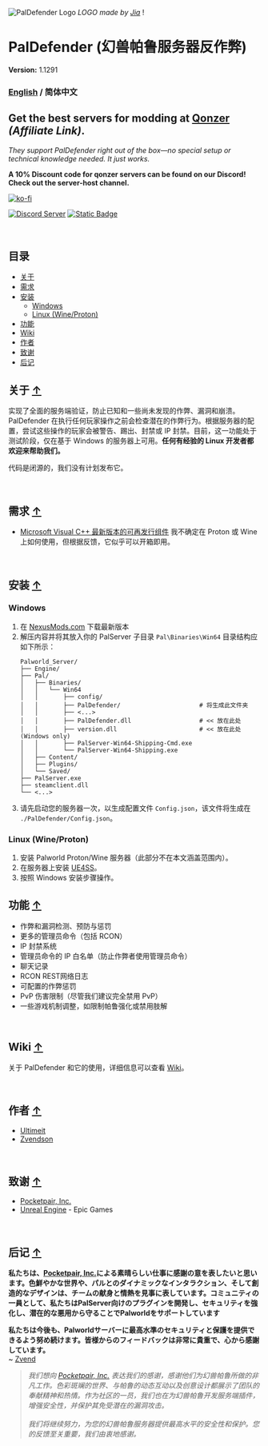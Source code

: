 ![PalDefender Logo](/.github/images/LOGO.jpg)
*LOGO made by [Jia](<https://www.fiverr.com/javeriahjaved/design-a-unique-sports-mascot-esports-and-gaming-logo>)* !

# PalDefender (幻兽帕鲁服务器反作弊)
**Version:** 1.1291

### [English](/README.md) / 简体中文

## **Get the best servers for modding at [Qonzer](https://qonzer.com/aff.php?aff=61) *(Affiliate Link)*.** 
*They support PalDefender right out of the box—no special setup or technical knowledge needed. It just works.*

**A 10% Discount code for qonzer servers can be found on our Discord! Check out the server-host channel.**

[![ko-fi](https://ko-fi.com/img/githubbutton_sm.svg)](https://ko-fi.com/T6T014OZZB)

[![Discord Server](https://img.shields.io/badge/-Join%20our%20Discord-111111?style=for-the-badge&logo=discord)](https://discord.com/invite/bdTxPbwSEW)
[![Static Badge](https://img.shields.io/badge/-Nexus%20Mods-111111?style=for-the-badge&logo=nexusmods)](https://www.nexusmods.com/palworld/mods/451)

<br>

## 目录
* [关于](#关于-)
* [需求](#需求-)
* [安装](#安装-)
   - [Windows](#windows)
   - [Linux (Wine/Proton)](#linux-wineproton)
* [功能](#功能-)
* [Wiki](Wiki/README_ZH_CN.md)
* [作者](#作者-)
* [致谢](#致谢-)
* [后记](#后记-)

## 关于 [↑](#paldefender-幻兽帕鲁服务器反作弊)

实现了全面的服务端验证，防止已知和一些尚未发现的作弊、漏洞和崩溃。PalDefender 在执行任何玩家操作之前会检查潜在的作弊行为。根据服务器的配置，尝试这些操作的玩家会被警告、踢出、封禁或 IP 封禁。目前，这一功能处于测试阶段，仅在基于 Windows 的服务器上可用。**任何有经验的 Linux 开发者都欢迎来帮助我们。**

代码是闭源的，我们没有计划发布它。

<br>

## 需求 [↑](#paldefender-幻兽帕鲁服务器反作弊)

- [Microsoft Visual C++ 最新版本的可再发行组件](https://learn.microsoft.com/en-us/cpp/windows/latest-supported-vc-redist?view=msvc-170)
  我不确定在 Proton 或 Wine 上如何使用，但根据反馈，它似乎可以开箱即用。

<br>

## 安装 [↑](#paldefender-幻兽帕鲁服务器反作弊)

### Windows

1. 在 [NexusMods.com](https://www.nexusmods.com/palworld/mods/451) 下载最新版本
2. 解压内容并将其放入你的 PalServer 子目录 `Pal\Binaries\Win64`
   目录结构应如下所示：
   ```
   Palworld_Server/
   ├── Engine/
   ├── Pal/
   │   ├── Binaries/
   │   │   └── Win64
   │   │       ├── config/
   │   │       ├── PalDefender/                      # 将生成此文件夹
   │   │       ├── <...>
   │   │       ├── PalDefender.dll                   # << 放在此处
   │   │       ├── version.dll                       # << 放在此处 (Windows only)
   │   │       ├── PalServer-Win64-Shipping-Cmd.exe
   │   │       └── PalServer-Win64-Shipping.exe
   │   ├── Content/
   │   ├── Plugins/
   │   └── Saved/
   ├── PalServer.exe
   ├── steamclient.dll
   └── <...>
   ```
3. 请先启动您的服务器一次，以生成配置文件 `Config.json`，该文件将生成在 `./PalDefender/Config.json`。

### Linux (Wine/Proton)

1. 安装 Palworld Proton/Wine 服务器（此部分不在本文涵盖范围内）。
2. 在服务器上安装 [UE4SS](https://github.com/UE4SS-RE/RE-UE4SS)。
3. 按照 Windows 安装步骤操作。

## 功能 [↑](#paldefender-幻兽帕鲁服务器反作弊)

* 作弊和漏洞检测、预防与惩罚
* 更多的管理员命令（包括 RCON）
* IP 封禁系统
* 管理员命令的 IP 白名单（防止作弊者使用管理员命令）
* 聊天记录
* RCON REST网络日志
* 可配置的作弊惩罚
* PvP 伤害限制（尽管我们建议完全禁用 PvP）
* 一些游戏机制调整，如限制帕鲁强化或禁用肢解

<br>

## Wiki [↑](#paldefender-幻兽帕鲁服务器反作弊)

关于 PalDefender 和它的使用，详细信息可以查看 [Wiki](Wiki/README_ZH_CN.md)。

<br>

## 作者 [↑](#paldefender-幻兽帕鲁服务器反作弊)

- [Ultimeit](https://github.com/Ultimeit)
- [Zvendson](https://github.com/Zvendson)

<br>

## 致谢 [↑](#paldefender-幻兽帕鲁服务器反作弊)

* [Pocketpair, Inc.](https://www.pocketpair.jp/palworld)
* [Unreal Engine](https://www.unrealengine.com) - Epic Games

<br>

## 后记 [↑](#paldefender-幻兽帕鲁服务器反作弊)

**私たちは、[Pocketpair, Inc.](https://www.pocketpair.jp/palworld)による素晴らしい仕事に感謝の意を表したいと思います。色鮮やかな世界や、パルとのダイナミックなインタラクション、そして創造的なデザインは、チームの献身と情熱を見事に表しています。コミュニティの一員として、私たちはPalServer向けのプラグインを開発し、セキュリティを強化し、潜在的な悪用から守ることでPalworldをサポートしています**

**私たちは今後も、Palworldサーバーに最高水準のセキュリティと保護を提供できるよう努め続けます。皆様からのフィードバックは非常に貴重で、心から感謝しています。**<br>
~ [Zvend](https://github.com/Zvendson)

> *我们想向 [Pocketpair, Inc.](https://www.pocketpair.jp/palworld) 表达我们的感谢，感谢他们为幻兽帕鲁所做的非凡工作。色彩斑斓的世界、与帕鲁的动态互动以及创意设计都展示了团队的奉献精神和热情。作为社区的一员，我们也在为幻兽帕鲁开发服务端插件，增强安全性，并保护其免受潜在的漏洞攻击。*
<br><br>
*我们将继续努力，为您的幻兽帕鲁服务器提供最高水平的安全性和保护。您的反馈至关重要，我们由衷地感谢。*
